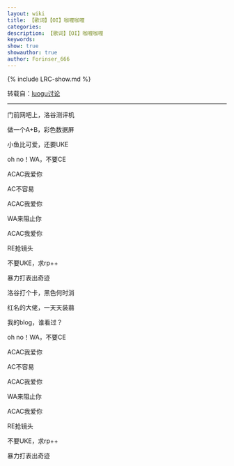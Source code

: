 ```yaml
---
layout: wiki
title: 【歌词】【OI】咖喱咖喱
categories: 
description: 【歌词】【OI】咖喱咖喱
keywords: 
show: true
showauthor: true
author: Forinser_666
---
```

{% include LRC-show.md %}

转载自：[luogu讨论](https://www.luogu.org/discuss/show/75727)

---

门前网吧上，洛谷测评机

做一个A+B，彩色数据屏

小鱼比可爱，还要UKE

oh no！WA，不要CE

ACAC我爱你

AC不容易

ACAC我爱你

WA来阻止你

ACAC我爱你

RE抢镜头

不要UKE，求rp++

暴力打表出奇迹

洛谷打个卡，黑色何时消

红名的大佬，一天天装蒻

我的blog，谁看过？

oh no！WA，不要CE

ACAC我爱你

AC不容易

ACAC我爱你

WA来阻止你

ACAC我爱你

RE抢镜头

不要UKE，求rp++

暴力打表出奇迹